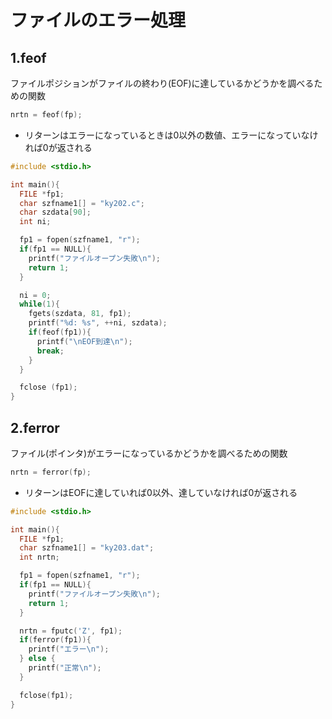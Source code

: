 # ファイルのエラー処理

## 1.feof
ファイルポジションがファイルの終わり(EOF)に達しているかどうかを調べるための関数

```c
nrtn = feof(fp);
```
- リターンはエラーになっているときは0以外の数値、エラーになっていなければ0が返される

```c
#include <stdio.h>

int main(){
  FILE *fp1;
  char szfname1[] = "ky202.c";
  char szdata[90];
  int ni;

  fp1 = fopen(szfname1, "r");
  if(fp1 == NULL){
    printf("ファイルオープン失敗\n");
    return 1;
  }

  ni = 0;
  while(1){
    fgets(szdata, 81, fp1);
    printf("%d: %s", ++ni, szdata);
    if(feof(fp1)){
      printf("\nEOF到達\n");
      break;
    }
  }

  fclose (fp1);
}
```

## 2.ferror
ファイル(ポインタ)がエラーになっているかどうかを調べるための関数

```c
nrtn = ferror(fp);
```
- リターンはEOFに達していれば0以外、達していなければ0が返される

```c
#include <stdio.h>

int main(){
  FILE *fp1;
  char szfname1[] = "ky203.dat";
  int nrtn;

  fp1 = fopen(szfname1, "r");
  if(fp1 == NULL){
    printf("ファイルオープン失敗\n");
    return 1;
  }

  nrtn = fputc('Z', fp1);
  if(ferror(fp1)){
    printf("エラー\n");
  } else {
    printf("正常\n");
  }

  fclose(fp1);
}
```

